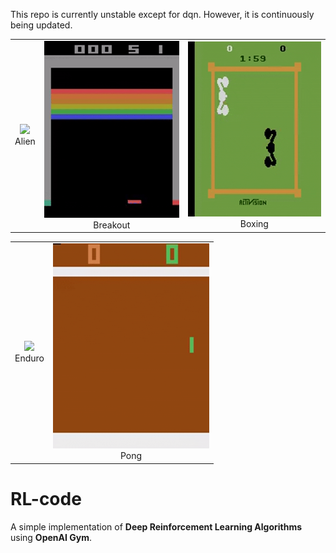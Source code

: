 <!-- <div align="center"> -->

This repo is currently unstable except for dqn. However, it is continuously being updated.


<table>
  <tr>
    <td align="center"><img src="img/Alien.gif" width="250"/><br>Alien</td>
    <td align="center"><img src="img/Breakout.gif" width="250"/><br>Breakout</td>
    <td align="center"><img src="img/Boxing.gif" width="250"/><br>Boxing</td>
  </tr>
</table>


<div align="center">
<table>
  <tr>
    <td align="center"><img src="img/Enduro.gif" width="250"/><br>Enduro</td>
    <td align="center"><img src="img/Pong.gif" width="250"/><br>Pong</td>
  </tr>
</table>
</div>




# RL-code

A simple implementation of **Deep Reinforcement Learning Algorithms** using **OpenAI Gym**.

